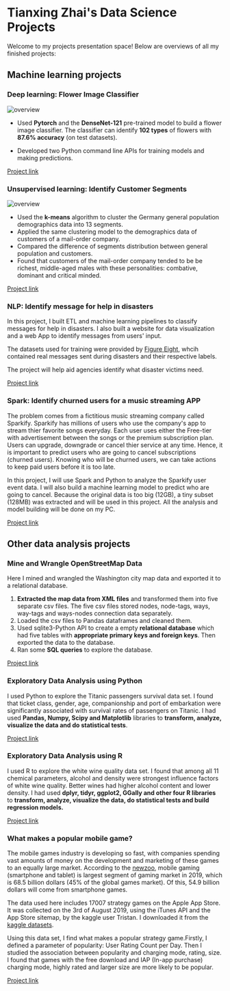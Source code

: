 # Tianxing Zhai's Data Science Projects
Welcome to my projects presentation space! Below are overviews of all my finished projects:
## Machine learning projects
### Deep learning: Flower Image Classifier
![overview](https://github.com/ztx0617/Data_Science_Projects/blob/master/pictures/deep_learning_overview.png)

- Used **Pytorch** and the **DenseNet-121** pre-trained model to build a flower image classifier. The classifier can identify **102 types** of flowers with **87.6% accuracy** (on test datasets). 

- Developed two Python command line APIs for training models and making predictions.

[Project link](https://github.com/ztx0617/Data_Science_Projects/tree/master/Machine%20leanring/Flower%20Image%20Classifier)
### Unsupervised learning: Identify Customer Segments
![overview](https://github.com/ztx0617/Data_Science_Projects/blob/master/pictures/segments_results.png)



- Used the **k-means** algorithm to cluster the Germany general population demographics data into 13 segments. 
- Applied the same clustering model to the demographics data of customers of a mail-order company. 
- Compared the difference of segments distribution between general population and customers.
- Found that customers of the mail-order company tended to be be richest, middle-aged males with these personalities: combative, dominant and critical minded.

[Project link](https://github.com/ztx0617/Data_Science_Projects/tree/master/Machine%20leanring/Identify%20Customer%20Segments)

### NLP: Identify message for help in disasters

In this project, I built ETL and machine learning pipelines to classify messages for help in disasters. I also built a website for data visualization and a web App to identify messages from users' input.

The datasets used for training were provided by [Figure Eight](https://www.figure-eight.com), whcih contained real messages sent during disasters and their respective labels. 

The project will help aid agencies identify what disaster victims need.

[Project link](https://github.com/ztx0617/Data_Science_Projects/tree/master/Machine%20leanring/Identify%20message%20for%20help%20in%20disasters)

### Spark: Identify churned users for a music streaming APP

The problem comes from a fictitious music streaming company called Sparkify. Sparkify has millions of users who use the company's app to stream thier favorite songs everyday. Each user uses either the Free-tier with advertisement between the songs or the premium subscription plan. Users can upgrade, downgrade or cancel thier service at any time. Hence, it is important to predict users who are going to cancel subscriptions (churned users). Knowing who will be churned users, we can take actions to keep paid users before it is too late.

In this project, I will use Spark and Python to analyze the Sparkify user event data. I will also build a machine learning model to predict who are going to cancel. Because the original data is too big (12GB), a tiny subset (128MB) was extracted and will be used in this project. All the analysis and model building will be done on my PC.


[Project link](https://github.com/ztx0617/Data_Science_Projects/tree/master/Machine%20leanring/Identify%20churned%20users%20for%20a%20music%20streaming%20APP)



## Other data analysis projects
### Mine and Wrangle OpenStreetMap Data
Here I mined and wrangled the Washington city map data and exported it to a relational database.

1. **Extracted the map data from XML files** and transformed them into five separate csv files. The five csv files stored nodes, node-tags, ways, way-tags and ways-nodes connection data separately. 
2. Loaded the csv files to Pandas dataframes and cleaned them. 
3. Used sqlite3-Python API to create a empty **relational database** which had five tables with **appropriate primary keys and foreign keys**. Then exported the data to the database. 
4. Ran some **SQL queries** to explore the database.

[Project link](https://github.com/ztx0617/Data_Science_Projects/tree/master/Other%20data%20analysis%20projects/Mine%20and%20Wrangle%20OpenStreetMap%20Data)
### Exploratory Data Analysis using Python
I used Python to explore the 
Titanic passengers survival data set. I found that ticket class, gender, age, companionship and 
port of embarkation were significantly associated with survival rates 
of passengers on Titanic. I had used **Pandas, Numpy, Scipy and Matplotlib** libraries to 
**transform, analyze, visualize the data and do statistical tests**.


[Project link](https://github.com/ztx0617/Data_Science_Projects/tree/master/Other%20data%20analysis%20projects/Investigate%20a%20Dataset)


### Exploratory Data Analysis using R
I used R to explore the white wine quality data set. I found that 
among all 11 chemical parameters, alcohol and density were strongest influence factors of white wine quality.
 Better wines had higher alcohol content and lower density. 
 I had used **dplyr, tidyr, ggplot2, GGally and other four R libraries** to 
**transform, analyze, visualize the data, do statistical tests and build regression models.**

[Project link](https://github.com/ztx0617/Data_Science_Projects/tree/master/Other%20data%20analysis%20projects/Exploratory%20Data%20Analysis%20using%20R)



### What makes a popular mobile game?
The mobile games industry is developing so fast, with companies spending vast amounts of money on the development and marketing of these games to an equally large market. According to the [newzoo](https://newzoo.com/insights/articles/the-global-games-market-will-generate-152-1-billion-in-2019-as-the-u-s-overtakes-china-as-the-biggest-market/), mobile gaming (smartphone and tablet) is largest segment of gaming market in 2019, which is 68.5 billion dollars (45% of the global games market). Of this, 54.9 billion dollars will come from smartphone games.

The data used here includes 17007 strategy games on the Apple App Store. It was collected on the 3rd of August 2019, using the iTunes API and the App Store sitemap, by the kaggle user Tristan. I downloaded it from the [kaggle datasets](https://www.kaggle.com/tristan581/17k-apple-app-store-strategy-games).

Using this data set, I find what makes a popular strategy game.Firstly, I defined a parameter of popularity: User Rating Count per Day. Then I studied the association between popularity and charging mode, rating, size. I found that games with the free download and IAP (In-app purchase) charging mode, highly rated and larger size are more likely to be popular.


[Project link](https://github.com/ztx0617/Data_Science_Projects/tree/master/Other%20data%20analysis%20projects/What%20makes%20a%20popular%20mobile%20game)
